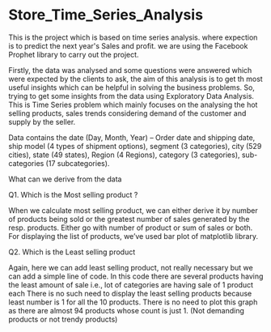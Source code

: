 # Store_Time_Series_Analysis
This is the project which is based on time series analysis. 
where expection is to predict the next year's Sales and profit. 
we are using the Facebook Prophet library to carry out the project.

Firstly, the data was analysed and some questions were answered which were expected by the clients to ask, the aim of this analysis is to get th most useful insights which can be helpful in solving the business problems. So, trying to get some insights from the data using Exploratory Data Analysis. This is Time Series problem which mainly focuses on the analysing the hot selling products, sales trends considering demand of the customer and supply by the seller.

Data contains the date (Day, Month, Year) – Order date and shipping date, ship model (4 types of shipment options), segment (3 categories), city (529 cities), state (49 states), Region (4 Regions), category (3 categories), sub-categories  (17 subcategories).

What can we derive from the data

Q1. Which is the Most selling product ?

When we calculate most selling product, we can either derive it by number of products being sold or the greatest number of sales generated by the resp. products. Either go with number of product or sum of sales or both.
For displaying the list of products, we’ve used bar plot of matplotlib library.

 Q2. Which is the Least selling product 

Again, here we can add least selling product, not really necessary but we can add a simple line of code. In this code there are several products having the least amount of sale i.e., lot of categories are having sale of 1 product each
There is no such need to display the least selling products because least number is 1 for all the 10 products.
There is no need to plot this graph as there are almost 94 products whose count is just 1. (Not demanding products or not trendy products)

